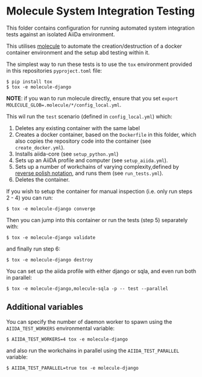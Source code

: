 # Molecule System Integration Testing

This folder contains configuration for running automated system integration tests against an isolated AiiDa environment.

This utilises [molecule](https://molecule.readthedocs.io) to automate the creation/destruction of a docker container environment and the setup abd testing within it.

The simplest way to run these tests is to use the `tox` environment provided in this repositories `pyproject.toml` file:

```console
$ pip install tox
$ tox -e molecule-django
```

**NOTE**: if you wan to run molecule directly, ensure that you set `export MOLECULE_GLOB=.molecule/*/config_local.yml`.

This wil run the `test` scenario (defined in `config_local.yml`) which:

1. Deletes any existing container with the same label
2. Creates a docker container, based on the `Dockerfile` in this folder, which also copies the repository code into the container (see `create_docker.yml`).
3. Installs aiida-core (see `setup_python.yml`)
4. Sets up an AiiDA profile and computer (see `setup_aiida.yml`).
5. Sets up a number of workchains of varying complexity,defined by [reverse polish notation](https://en.wikipedia.org/wiki/Reverse_Polish_notation), and runs them (see `run_tests.yml`).
6. Deletes the container.

If you wish to setup the container for manual inspection (i.e. only run steps 2 - 4) you can run:

```console
$ tox -e molecule-django converge
```

Then you can jump into this container or run the tests (step 5) separately with:

```console
$ tox -e molecule-django validate
```

and finally run step 6:

```console
$ tox -e molecule-django destroy
```

You can set up the aiida profile with either django or sqla,
and even run both in parallel:

```console
$ tox -e molecule-django,molecule-sqla -p -- test --parallel
```

## Additional variables

You can specify the number of daemon worker to spawn using the `AIIDA_TEST_WORKERS` environmental variable:

```console
$ AIIDA_TEST_WORKERS=4 tox -e molecule-django
```

and also run the workchains in parallel using the `AIIDA_TEST_PARALLEL` variable:

```console
$ AIIDA_TEST_PARALLEL=true tox -e molecule-django
```
